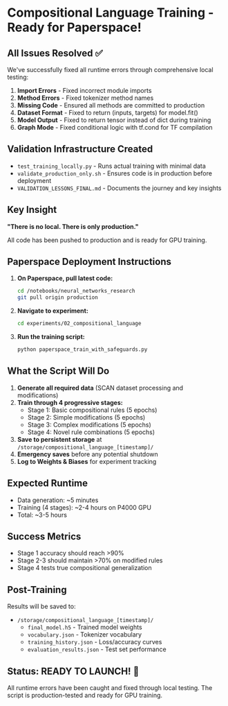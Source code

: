 # Compositional Language Training - Ready for Paperspace!

## All Issues Resolved ✅

We've successfully fixed all runtime errors through comprehensive local testing:

1. **Import Errors** - Fixed incorrect module imports
2. **Method Errors** - Fixed tokenizer method names
3. **Missing Code** - Ensured all methods are committed to production
4. **Dataset Format** - Fixed to return (inputs, targets) for model.fit()
5. **Model Output** - Fixed to return tensor instead of dict during training
6. **Graph Mode** - Fixed conditional logic with tf.cond for TF compilation

## Validation Infrastructure Created

- `test_training_locally.py` - Runs actual training with minimal data
- `validate_production_only.sh` - Ensures code is in production before deployment
- `VALIDATION_LESSONS_FINAL.md` - Documents the journey and key insights

## Key Insight

**"There is no local. There is only production."**

All code has been pushed to production and is ready for GPU training.

## Paperspace Deployment Instructions

1. **On Paperspace, pull latest code:**
   ```bash
   cd /notebooks/neural_networks_research
   git pull origin production
   ```

2. **Navigate to experiment:**
   ```bash
   cd experiments/02_compositional_language
   ```

3. **Run the training script:**
   ```bash
   python paperspace_train_with_safeguards.py
   ```

## What the Script Will Do

1. **Generate all required data** (SCAN dataset processing and modifications)
2. **Train through 4 progressive stages:**
   - Stage 1: Basic compositional rules (5 epochs)
   - Stage 2: Simple modifications (5 epochs)
   - Stage 3: Complex modifications (5 epochs)
   - Stage 4: Novel rule combinations (5 epochs)
3. **Save to persistent storage** at `/storage/compositional_language_[timestamp]/`
4. **Emergency saves** before any potential shutdown
5. **Log to Weights & Biases** for experiment tracking

## Expected Runtime

- Data generation: ~5 minutes
- Training (4 stages): ~2-4 hours on P4000 GPU
- Total: ~3-5 hours

## Success Metrics

- Stage 1 accuracy should reach >90%
- Stage 2-3 should maintain >70% on modified rules
- Stage 4 tests true compositional generalization

## Post-Training

Results will be saved to:
- `/storage/compositional_language_[timestamp]/`
  - `final_model.h5` - Trained model weights
  - `vocabulary.json` - Tokenizer vocabulary
  - `training_history.json` - Loss/accuracy curves
  - `evaluation_results.json` - Test set performance

## Status: READY TO LAUNCH! 🚀

All runtime errors have been caught and fixed through local testing.
The script is production-tested and ready for GPU training.
